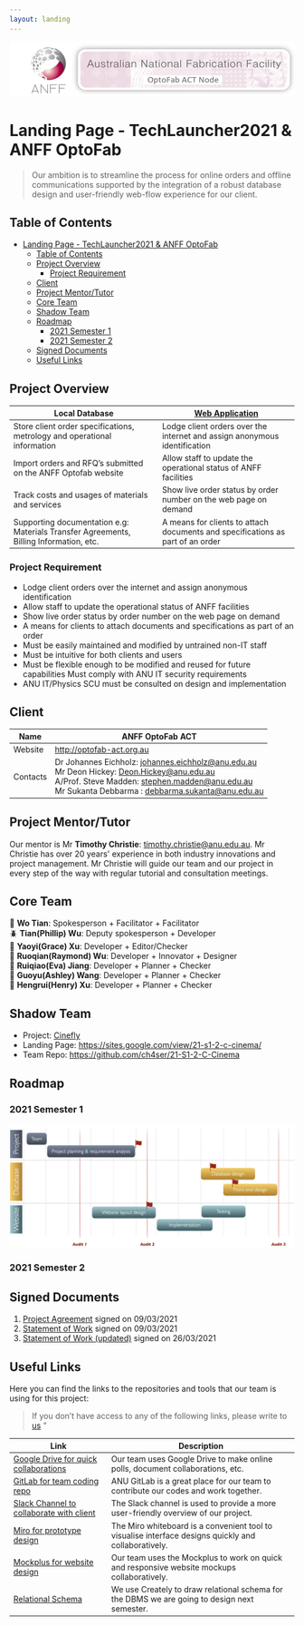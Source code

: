 ```yaml
---
layout: landing
---
```


<img src="./images/ANFFbanner.png" alt="optofab-banner">

# Landing Page - TechLauncher2021 & ANFF OptoFab

> Our ambition is to streamline the process for online orders and offline communications supported by the integration of a robust database design and user-friendly web-flow experience for our client.

## Table of Contents

- [Landing Page - TechLauncher2021 & ANFF OptoFab](#landing-page---techlauncher2021--anff-optofab)
  - [Table of Contents](#table-of-contents)
  - [Project Overview](#project-overview)
    - [Project Requirement](#project-requirement)
  - [Client](#client)
  - [Project Mentor/Tutor](#project-mentortutor)
  - [Core Team](#core-team)
  - [Shadow Team](#shadow-team)
  - [Roadmap](#roadmap)
    - [2021 Semester 1](#2021-semester-1)
    - [2021 Semester 2](#2021-semester-2)
  - [Signed Documents](#signed-documents)
  - [Useful Links](#useful-links)

## Project Overview

| Local Database                                                                         | [Web Application](http://tl20212.cecs.anu.edu.au/home.html)                    |
| -------------------------------------------------------------------------------------- | ------------------------------------------------------------------------------ |
| Store client order specifications, metrology and operational information               | Lodge client orders over the internet and assign anonymous identification      |
| Import orders and RFQ’s submitted on the ANFF Optofab website                          | Allow staff to update the operational status of ANFF facilities                |
| Track costs and usages of materials and services                                       | Show live order status by order number on the web page on demand               |
| Supporting documentation e.g: Materials Transfer Agreements, Billing Information, etc. | A means for clients to attach documents and specifications as part of an order |

### Project Requirement

- Lodge client orders over the internet and assign anonymous identification
- Allow staff to update the operational status of ANFF facilities
- Show live order status by order number on the web page on demand
- A means for clients to attach documents and specifications as part of an order
- Must be easily maintained and modified by untrained non-IT staff
- Must be intuitive for both clients and users
- Must be flexible enough to be modified and reused for future capabilities Must comply with ANU IT security requirements
- ANU IT/Physics SCU must be consulted on design and implementation

## Client

| Name     | **ANFF OptoFab ACT**                                                                                                                                                                                         |
| -------- | ------------------------------------------------------------------------------------------------------------------------------------------------------------------------------------------------------------ |
| Website  | http://optofab-act.org.au                                                                                                                                                                                    |
| Contacts | Dr Johannes Eichholz: <johannes.eichholz@anu.edu.au><br>Mr Deon Hickey: <Deon.Hickey@anu.edu.au><br>A/Prof. Steve Madden: <stephen.madden@anu.edu.au><br>Mr Sukanta Debbarma : <debbarma.sukanta@anu.edu.au> |

## Project Mentor/Tutor

Our mentor is Mr **Timothy Christie**: <timothy.christie@anu.edu.au>.
Mr Christie has over 20 years' experience in both industry innovations and project management. Mr Christie will guide our team and our project in every step of the way with regular tutorial and consultation meetings.

## Core Team

:panda_face: **Wo Tian**: Spokesperson + Facilitator + Facilitator<br>
:beetle: **Tian(Phillip) Wu**: Deputy spokesperson + Developer<br>
:tiger: **Yaoyi(Grace) Xu**: Developer + Editor/Checker<br>
:rabbit: **Ruoqian(Raymond) Wu**: Developer + Innovator + Designer<br>
:tropical_fish: **Ruiqiao(Eva) Jiang**: Developer + Planner + Checker<br>
:honeybee: **Guoyu(Ashley) Wang**: Developer + Planner + Checker<br>
:koala: **Hengrui(Henry) Xu**: Developer + Planner + Checker<br>

## Shadow Team

- Project: [Cinefly](https://www.cinefly.io/)
- Landing Page: https://sites.google.com/view/21-s1-2-c-cinema/
- Team Repo: https://github.com/ch4ser/21-S1-2-C-Cinema

## Roadmap

### 2021 Semester 1

![2021S1 Roadmap](./images/roadmap-2021s1.jpg)

### 2021 Semester 2

## Signed Documents

1. [Project Agreement](https://drive.google.com/file/d/1d-dv9QYfchaAuyeaZ1bGPv77MKXE73Fa/view?usp=sharing) signed on 09/03/2021
2. [Statement of Work](https://drive.google.com/file/d/136N5LGKgbLoKEDcFawSp8ytLfSmLs5-S/view?usp=sharing) signed on 09/03/2021
3. [Statement of Work (updated)](https://drive.google.com/file/d/1ObDb_phD5_5nhAmHTEfmLhn0qp8kG-B2/view?usp=sharing) signed on 26/03/2021

## Useful Links

Here you can find the links to the repositories and tools that our team is using for this project:

> If you don’t have access to any of the following links, please write to [us](mailto:tian.wu@anu.edu.au?cc=wo.tian@anu.edu.au) ”

| Link                                                                                                                          | Description                                                                                          |
| ----------------------------------------------------------------------------------------------------------------------------- | ---------------------------------------------------------------------------------------------------- |
| [Google Drive for quick collaborations](https://drive.google.com/drive/folders/1M0pZ2kZg80FpKvoFc_t8RjgAF3gNdi9V?usp=sharing) | Our team uses Google Drive to make online polls, document collaborations, etc.                       |
| [GitLab for team coding repo](https://gitlab.cecs.anu.edu.au/u7075880/comp8715-memo)                                          | ANU GitLab is a great place for our team to contribute our codes and work together.                  |
| [Slack Channel to collaborate with client](http://comp8715anff.slack.com)                                                     | The Slack channel is used to provide a more user-friendly overview of our project.                   |
| [Miro for prototype design](https://miro.com/app/board/o9J_lPISVWY=)                                                          | The Miro whiteboard is a convenient tool to visualise interface designs quickly and collaboratively. |
| [Mockplus for website design](https://app.mockplus.cn/s/KhYir6nf92Z)                                                          | Our team uses the Mockplus to work on quick and responsive website mockups collaboratively.          |
| [Relational Schema](https://app.creately.com/diagram/F2eCkufCpve/edit)                                                        | We use Creately to draw relational schema for the DBMS we are going to design next semester.         |
